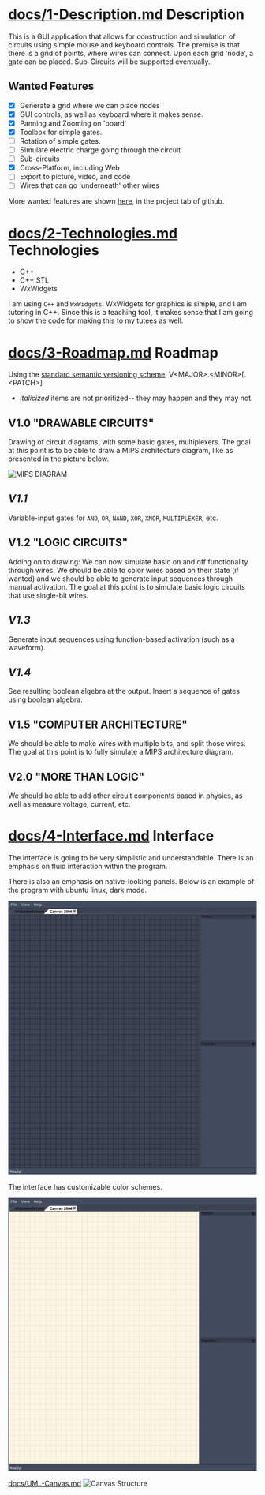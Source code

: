 [docs/1-Description.md](docs/1-Description.md)
Description
===
This is a GUI application that allows for construction and simulation of
circuits using simple mouse and keyboard controls. The premise is that there is
a grid of points, where wires can connect. Upon each grid 'node', a gate
can be placed. Sub-Circuits will be supported eventually.

Wanted Features
---
- [X] Generate a grid where we can place nodes
- [X] GUI controls, as well as keyboard where it makes sense.
- [X] Panning and Zooming on 'board'
- [X] Toolbox for simple gates.
- [ ] Rotation of simple gates.
- [ ] Simulate electric charge going through the circuit
- [ ] Sub-circuits
- [X] Cross-Platform, including Web
- [ ] Export to picture, video, and code
- [ ] Wires that can go 'underneath' other wires

More wanted features are shown
[here](https://github.com/KaceCottam/WireStructure/projects/1?add_cards_query=is%3Aopen),
in the project tab of github.

[docs/2-Technologies.md](docs/2-Technologies.md)
Technologies
===
- C++
- C++ STL
- WxWidgets

I am using `C++` and `WxWidgets`.  WxWidgets for graphics is simple, and I am
tutoring in C++. Since this is a teaching tool, it makes sense that I am going
to show the code for making this to my tutees as well.

[docs/3-Roadmap.md](docs/3-Roadmap.md)
Roadmap
===

Using the [standard semantic versioning scheme](https://semver.org/),
V\<MAJOR\>.\<MINOR\>[.\<PATCH\>]  
- _italicized_ items are not prioritized-- they may happen and they may not.

V1.0 "DRAWABLE CIRCUITS"
---
Drawing of circuit diagrams, with some basic gates, multiplexers.
The goal at this point is to be able to draw a MIPS architecture diagram,
like as presented in the picture below.

![MIPS DIAGRAM](http://www.cise.ufl.edu/~mssz/CompOrg/Fig4.16-MIPS-MCDP-Diagr.gif)

_V1.1_
---
Variable-input gates for `AND`, `OR`, `NAND`, `XOR`, `XNOR`, `MULTIPLEXER`, etc.

V1.2 "LOGIC CIRCUITS"
---
Adding on to drawing: We can now simulate basic on and off functionality
through wires. We should be able to color wires based on their state (if wanted)
and we should be able to generate input sequences through manual activation.
The goal at this point is to simulate basic logic circuits that use single-bit
wires.

_V1.3_
---
Generate input sequences using function-based activation (such as a waveform).

_V1.4_
---
See resulting boolean algebra at the output. Insert a sequence of gates using
boolean algebra.

V1.5 "COMPUTER ARCHITECTURE"
---
We should be able to make wires with multiple bits, and split those wires.
The goal at this point is to fully simulate a MIPS architecture diagram.

V2.0 "MORE THAN LOGIC"
---
We should be able to add other circuit components based in physics, as well
as measure voltage, current, etc.

[docs/4-Interface.md](docs/4-Interface.md)
Interface
===

The interface is going to be very simplistic and understandable.
There is an emphasis on fluid interaction within the program.

There is also an emphasis on native-looking panels.
Below is an example of the program with ubuntu linux, dark mode.

![Current interface (default)](./docs/interface-default-ubuntu.png)

The interface has customizable color schemes.

![Light interface](./docs/interface-solarized-light.png)

[docs/UML-Canvas.md](docs/UML-Canvas.md)
![Canvas Structure](http://www.plantuml.com/plantuml/proxy?src=https://raw.github.com/KaceCottam/WireStructure/master/docs/UML-Canvas.pumd)

